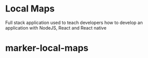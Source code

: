 # Local Maps

Full stack application used to teach developers how to develop an application with NodeJS, React and React native
# marker-local-maps
